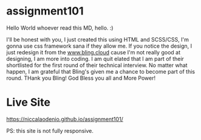 # assignment101
Hello World
whoever read this MD, hello. :)

I'll be honest with you, I just created this using HTML and SCSS/CSS, I'm gonna use css framework sana if they allow me. 
If you notice the design, I just redesign it from the www.bling.cloud cause I'm not really good at designing,
I am more into coding.
I am quit elated that I am part of their shortlisted for the first round of their technical interview. No matter what happen, I am grateful 
that Bling's given me a chance to become part of this round. THank you Bling! God Bless you all and More Power!

# Live Site
https://niccalaodenio.github.io/assignment101/

PS: this site is not fully responsive.